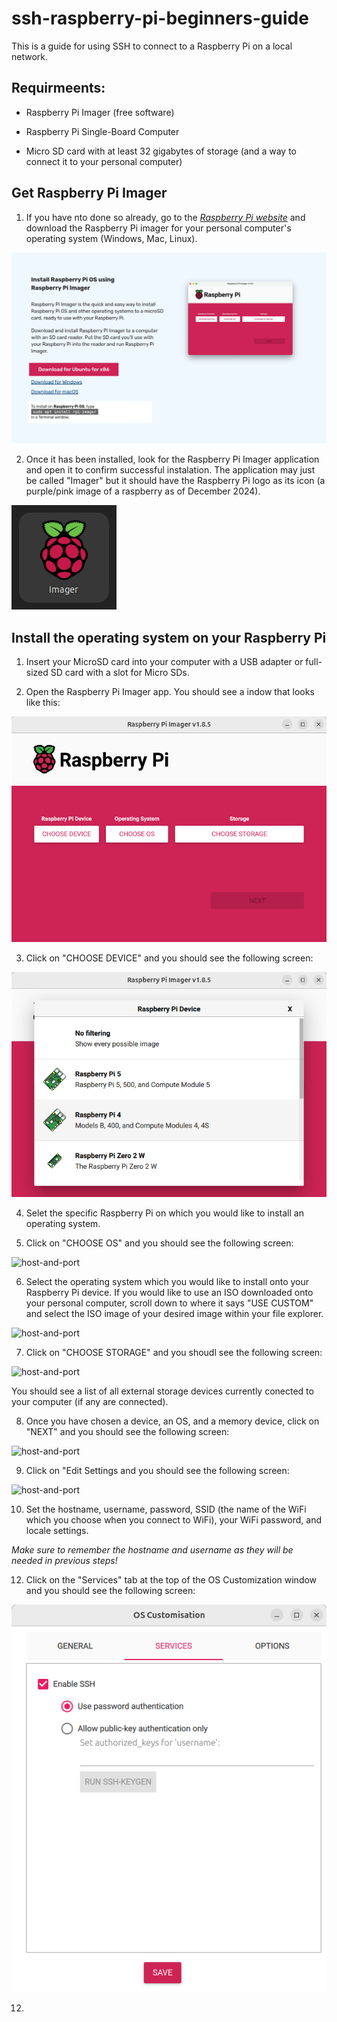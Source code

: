 # ssh-raspberry-pi-beginners-guide
This is a guide for using SSH to connect to a Raspberry Pi on a local network. 

## Requirmeents:

- Raspberry Pi Imager (free software)

- Raspberry Pi Single-Board Computer

- Micro SD card with at least 32 gigabytes of storage  (and a way to connect it to your personal computer)

## Get Raspberry Pi Imager

1. If you have nto done so already, go to the *[Raspberry Pi website](https://www.raspberrypi.com/software/)* and download the Raspberry Pi imager for your personal computer's operating system (Windows, Mac, Linux).

![host-and-port](images/1-raspberry_pi_imager_download_screenshot.png)

2. Once it has been installed, look for the Raspberry Pi Imager application and open it to confirm successful instalation.  The application may just be called "Imager" but it should have the Raspberry Pi logo as its icon (a purple/pink image of a raspberry as of December 2024).

![host-and-port](images/2_raspberry_pi_imager_download_screenshot.png)

## Install the operating system on your Raspberry Pi

1. Insert your MicroSD card into your computer with a USB adapter or full-sized SD card with a slot for Micro SDs.

2. Open the Raspberry Pi Imager app. You should see a indow that looks like this:

![host-and-port](images/3_raspberry_pi_imager_interface_screenshot.png)

3. Click on "CHOOSE DEVICE" and you should see the following screen:

![host-and-port](images/4_raspberry_pi_choose_device_screenshot.png)

4. Selet the specific Raspberry Pi on which you would like to install an operating system.

5. Click on "CHOOSE OS" and you should see the following screen:

![host-and-port](images/5_raspberry_pi_choose_os_screenshot.png)

6. Select the operating system which you would like to install onto your Raspberry Pi device.  If you would like to use an ISO downloaded onto your personal computer, scroll down to where it says "USE CUSTOM" and select the ISO image of your desired image within your file explorer.

![host-and-port](images/6_raspberry_pi_use_custom_os_screenshot.png)

7. Click on "CHOOSE STORAGE" and you shoudl see the following screen:

![host-and-port](images/7_raspberry_pi_choose_storage_screenshot.png)

You should see a list of all external storage devices currently conected to your computer (if any are connected).

8. Once you have chosen a device, an OS, and a memory device, click on "NEXT" and you should see the following screen:

![host-and-port](images/8_raspberry_pi_imager_next_button_screenshot)

9. Click on "Edit Settings and you should see the following screen:

![host-and-port](images/9_raspberry_pi_os_customization_1.png)

10. Set the hostname, username, password, SSID (the name of the WiFi which you choose when you connect to WiFi), your WiFi password, and locale settings.

*Make sure to remember the hostname and username as they will be needed in previous steps!*

12. Click on the "Services" tab at the top of the OS Customization window and you should see the following screen:

![host-and-port](images/10_raspberry_pi_os_customization_2_services.png)

12. 
